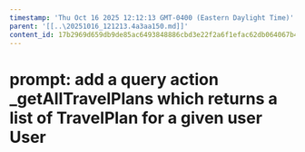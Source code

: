 ```yaml
---
timestamp: 'Thu Oct 16 2025 12:12:13 GMT-0400 (Eastern Daylight Time)'
parent: '[[..\20251016_121213.4a3aa150.md]]'
content_id: 17b2969d659db9de85ac6493848886cbd3e22f2a6f1efac62db064067b4150b5
---
```


# prompt: add a query action \_getAllTravelPlans which returns a list of TravelPlan for a given user User
